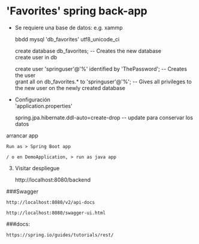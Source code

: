 # 'Favorites' spring back-app

- Se requiere una base de datos: 
e.g. xammp  
 
	bbdd mysql 'db_favorites' utf8_unicode_ci  

	create database db_favorites; -- Creates the new database  
create user in db

	create user 'springuser'@'%' identified by 'ThePassword'; -- Creates the user  
	grant all on db_favorites.* to 'springuser'@'%'; -- Gives all privileges to the new user on the newly created database

- Configuración  
'application.properties'

	spring.jpa.hibernate.ddl-auto=create-drop -- update para conservar los datos

arrancar app

	Run as > Spring Boot app

	/ o en DemoApplication, > run as java app 

3. Visitar despliegue  

	http://localhost:8080/backend


###Swagger

	http://localhost:8080/v2/api-docs
		
	http://localhost:8080/swagger-ui.html



###docs:

	https://spring.io/guides/tutorials/rest/
